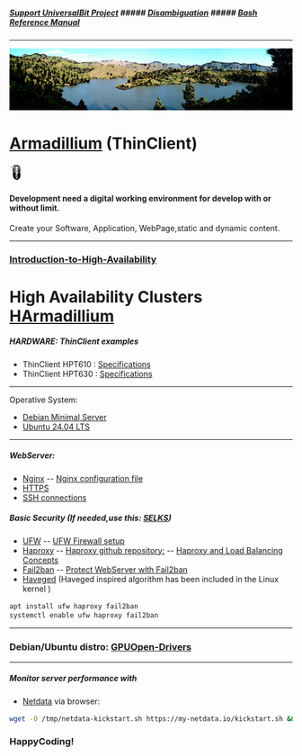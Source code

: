 ##### [Support UniversalBit Project](https://github.com/universalbit-dev/universalbit-dev/tree/main/support)   ##### [Disambiguation](https://en.wikipedia.org/wiki/Wikipedia:Disambiguation)   ##### [Bash Reference Manual](https://www.gnu.org/software/bash/manual/html_node/index.html)
---

<img src="https://github.com/universalbit-dev/HArmadillium/blob/main/docs/assets/images/ecosystem_gran_canaria_edited.png" width="auto" />



# [Armadillium](https://en.wikipedia.org/wiki/Thin_client) (ThinClient)
<img src="https://github.com/universalbit-dev/HArmadillium/blob/main/docs/assets/images/armadillidium.png" width="5%" />

#### Development need a digital working environment for develop with or without limit.
Create your Software, Application, WebPage,static and dynamic content.

---

### [Introduction-to-High-Availability](https://ubuntu.com/server/docs/introduction-to-high-availability)
# High Availability Clusters [HArmadillium](https://github.com/universalbit-dev/armadillium/blob/main/HArmadillium.md)

##### HARDWARE: ThinClient examples
* ThinClient HPT610 : [Specifications](https://support.hp.com/us-en/document/c03235347)
* ThinClient HPT630 : [Specifications](https://support.hp.com/us-en/document/c05240287) 
---

Operative System:
* [Debian Minimal Server](https://www.howtoforge.com/tutorial/debian-minimal-server/)
* [Ubuntu 24.04 LTS](https://ubuntu.com/download/desktop#community)

---

##### WebServer:
* [Nginx](https://github.com/universalbit-dev/HArmadillium/blob/main/HArmadillium.md#webserver) -- [Nginx configuration file](https://github.com/universalbit-dev/HArmadillium/blob/main/nginx/01/default)
* [HTTPS](https://github.com/universalbit-dev/HArmadillium/blob/main/HArmadillium.md#self-signed-certificate-https-with-openssl) 
* [SSH connections](https://github.com/universalbit-dev/HArmadillium/blob/main/HArmadillium.md#ssh)

##### Basic Security (If needed,use this: [SELKS](https://github.com/universalbit-dev/SELKS))
* [UFW](https://manpages.ubuntu.com/manpages/bionic/en/man8/ufw.8.html) -- [UFW Firewall setup](https://www.digitalocean.com/community/tutorials/how-to-set-up-a-firewall-with-ufw-on-ubuntu)
* [Haproxy](https://www.haproxy.org/) -- [Haproxy github repository:](https://github.com/haproxy/haproxy/)  -- [Haproxy and Load Balancing Concepts](https://www.digitalocean.com/community/tutorials/an-introduction-to-haproxy-and-load-balancing-concepts)
* [Fail2ban](https://github.com/fail2ban/fail2ban) -- [Protect WebServer with Fail2ban ](https://www.digitalocean.com/community/tutorials/how-to-protect-an-nginx-server-with-fail2ban-on-ubuntu-22-04)
* [Haveged](https://wiki.archlinux.org/title/Haveged#) (Haveged inspired algorithm has been included in the Linux kernel )

```bash
apt install ufw haproxy fail2ban
systemctl enable ufw haproxy fail2ban
```
---
### Debian/Ubuntu distro: [GPUOpen-Drivers](https://github.com/GPUOpen-Drivers/AMDVLK)
---

##### Monitor server performance with 
* [Netdata](https://www.netdata.cloud/) via browser:
```bash
wget -O /tmp/netdata-kickstart.sh https://my-netdata.io/kickstart.sh && sh /tmp/netdata-kickstart.sh
```
### HappyCoding!

